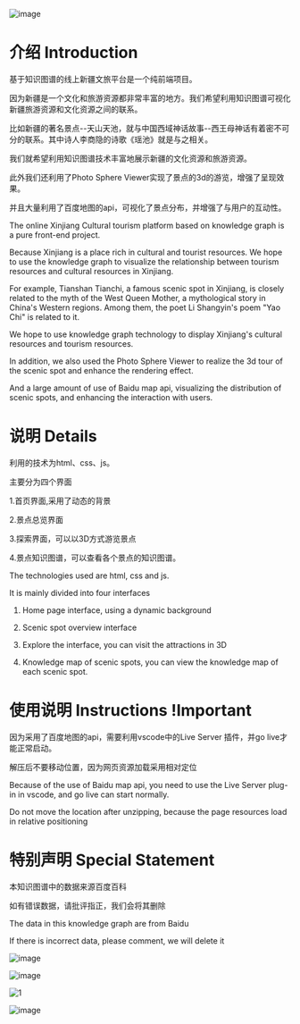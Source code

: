 ![image](https://github.com/KhanCold/XinjiangTravel/assets/119404710/04e1cec7-f20f-49b2-b38c-43925d23da55)

# 介绍 Introduction
基于知识图谱的线上新疆文旅平台是一个纯前端项目。

因为新疆是一个文化和旅游资源都非常丰富的地方。我们希望利用知识图谱可视化新疆旅游资源和文化资源之间的联系。

比如新疆的著名景点--天山天池，就与中国西域神话故事--西王母神话有着密不可分的联系。其中诗人李商隐的诗歌《瑶池》就是与之相关。

我们就希望利用知识图谱技术丰富地展示新疆的文化资源和旅游资源。

此外我们还利用了Photo Sphere Viewer实现了景点的3d的游览，增强了呈现效果。

并且大量利用了百度地图的api，可视化了景点分布，并增强了与用户的互动性。


The online Xinjiang Cultural tourism platform based on knowledge graph is a pure front-end project.

Because Xinjiang is a place rich in cultural and tourist resources. We hope to use the knowledge graph to visualize the relationship between tourism resources and cultural resources in Xinjiang.

For example, Tianshan Tianchi, a famous scenic spot in Xinjiang, is closely related to the myth of the West Queen Mother, a mythological story in China's Western regions. Among them, the poet Li Shangyin's poem "Yao Chi" is related to it.

We hope to use knowledge graph technology to display Xinjiang's cultural resources and tourism resources.

In addition, we also used the Photo Sphere Viewer to realize the 3d tour of the scenic spot and enhance the rendering effect.

And a large amount of use of Baidu map api, visualizing the distribution of scenic spots, and enhancing the interaction with users.

# 说明 Details

利用的技术为html、css、js。

主要分为四个界面

1.首页界面,采用了动态的背景

2.景点总览界面

3.探索界面，可以以3D方式游览景点

4.景点知识图谱，可以查看各个景点的知识图谱。

The technologies used are html, css and js.

It is mainly divided into four interfaces

1. Home page interface, using a dynamic background

2. Scenic spot overview interface

3. Explore the interface, you can visit the attractions in 3D

4. Knowledge map of scenic spots, you can view the knowledge map of each scenic spot.

# 使用说明 Instructions !Important
因为采用了百度地图的api，需要利用vscode中的Live Server 插件，并go live才能正常启动。

解压后不要移动位置，因为网页资源加载采用相对定位

Because of the use of Baidu map api, you need to use the Live Server plug-in in vscode, and go live can start normally.

Do not move the location after unzipping, because the page resources load in relative positioning

# 特别声明 Special Statement

本知识图谱中的数据来源百度百科

如有错误数据，请批评指正，我们会将其删除

The data in this knowledge graph are from Baidu

If there is incorrect data, please comment, we will delete it

![image](https://github.com/KhanCold/XinjiangTravel/assets/119404710/08d77589-8c22-4266-8aad-a6b21ec11ecf)

![image](https://github.com/KhanCold/XinjiangTravel/assets/119404710/8963a70a-ea21-41b2-bbe0-c5982d29ccf7)

![1](https://github.com/KhanCold/XinjiangTravel/assets/119404710/319e5dde-97a5-4a2f-a3dd-20289aef00df)

![image](https://github.com/KhanCold/XinjiangTravel/assets/119404710/760ac4a2-03a8-43a7-a90e-b1ad6eb6e746)





